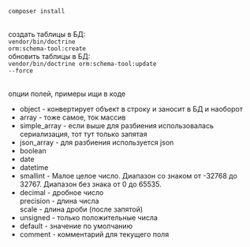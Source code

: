 <code>composer install</code><br><br>

создать таблицы в БД:<br>
<code>vendor/bin/doctrine orm:schema-tool:create</code><br>
обновить таблицы в БД:<br>
<code>vendor/bin/doctrine orm:schema-tool:update --force</code><br><br>

опции полей, примеры ищи в коде<br>
+ object - конвертирует объект в строку и заносит в БД и наоборот
+ array - тоже самое, ток массив
+ simple_array - если выше для разбиения использовалась сериализация, тот тут только запятая
+ json_array - для разбиения используется json
+ boolean
+ date
+ datetime
+ smallint - Малое целое число. Диапазон со знаком от -32768 до 32767. Диапазон без знака от 0 до 65535.
+ decimal - дробное число<br>
  precision - длина числа<br>
  scale - длина дроби (после запятой)
+ unsigned - только положительные числа
+ default - значение по умолчанию
+ comment - комментарий для текущего поля